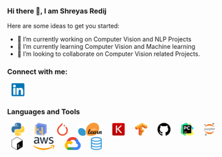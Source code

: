 ### Hi there 👋, I am Shreyas Redij




Here are some ideas to get you started:

- 🔭 I’m currently working on Computer Vision and NLP Projects
- 🌱 I’m currently learning Computer Vision and Machine learning 
- 👯 I’m looking to collaborate on Computer Vision related Projects.

### Connect with me:
<p float="left"> 
 <img src="https://github.com/shreyas-redij/shreyas-redij/blob/master/assets/Linkedin.png" height="30" hspace="10" style="max-width:100%;">

### Languages and Tools


            
<p float="left"> 
 
  <img src="https://github.com/shreyas-redij/shreyas-redij/blob/master/assets/python.png" height="30" hspace="10" style="max-width:100%;">
  
  
<img src="https://github.com/shreyas-redij/shreyas-redij/blob/master/assets/numpy.png" height="30" hspace="10"   style="max-width:100%;">




<img src="https://github.com/shreyas-redij/shreyas-redij/blob/master/assets/pytorch.png" height="30" hspace="10"  style="max-width:100%;">

<img src="https://github.com/shreyas-redij/shreyas-redij/blob/master/assets/scikit.png" height="30" hspace="10"  style="max-width:100%;">

<img src="https://github.com/shreyas-redij/shreyas-redij/blob/master/assets/keras.png" height="30" hspace="10"  style="max-width:100%;">

<img src="https://github.com/shreyas-redij/shreyas-redij/blob/master/assets/tensorflow.png" height="30" hspace="10"  style="max-width:100%;">



<img src="https://github.com/shreyas-redij/shreyas-redij/blob/master/assets/github.svg" height="30" hspace="10"  style="max-width:100%;">

<img src="https://github.com/shreyas-redij/shreyas-redij/blob/master/assets/pycharm.png" height="30" hspace="10"  style="max-width:100%;">

<img src="https://github.com/shreyas-redij/shreyas-redij/blob/master/assets/jupyter.png" height="30" hspace="10"  style="max-width:100%;">

<img src="https://github.com/shreyas-redij/shreyas-redij/blob/master/assets/bash.png" height="30" hspace="10"  style="max-width:100%;">

<img src="https://github.com/shreyas-redij/shreyas-redij/blob/master/assets/aws.png" height="30" hspace="10"  style="max-width:100%;">

<img src="https://github.com/shreyas-redij/shreyas-redij/blob/master/assets/cloud.png" height="30" hspace="10"  style="max-width:100%;">

<img src="https://github.com/shreyas-redij/shreyas-redij/blob/master/assets/sql.png" height="30" hspace="10"  style="max-width:100%;">
<br>

</p>


<!--
**shreyas-redij/shreyas-redij** is a ✨ _special_ ✨ repository because its `README.md` (this file) appears on your GitHub profile.

- 🤔 I’m looking for help with ...
- 💬 Ask me about ...
- 😄 Pronouns: ...
- ⚡ Fun fact: ...
-->

